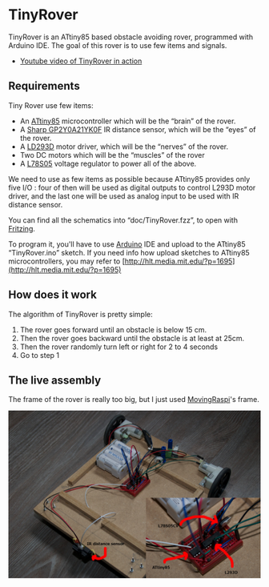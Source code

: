 TinyRover
=========

TinyRover is an ATtiny85 based obstacle avoiding rover, programmed with Arduino IDE. The goal of this rover is to use few items and signals.

* [Youtube video of TinyRover in action](http://www.youtube.com/watch?v=7z_jytPrwxs)


Requirements
------------

Tiny Rover use few items:

* An [ATtiny85](http://www.atmel.com/devices/attiny85.aspx) microcontroller which will be the “brain” of the rover.
* A [Sharp GP2Y0A21YK0F](http://www.adafruit.com/product/164) IR distance sensor, which will be the “eyes” of the rover.
* A [LD293D](http://www.adafruit.com/products/807) motor driver, which will be the “nerves” of the rover.
* Two DC motors which will be the “muscles” of the rover
* A [L78S05](http://www.st.com/web/catalog/sense_power/FM142/CL1015/SC315/PF63345) voltage regulator to power all of the above.

We need to use as few items as possible because ATtiny85 provides only five I/O : four of then will be used as digital outputs to control L293D motor driver, and the last one will be used as analog input to be used with IR distance sensor.

You can find all the schematics into “doc/TinyRover.fzz”, to open with [Fritzing](http://fritzing.org/).

To program it, you'll have to use [Arduino](http://arduino.cc) IDE and upload to the ATtiny85 “TinyRover.ino” sketch. If you need info how upload sketches to ATtiny85 microcontrollers, you may refer to [http://hlt.media.mit.edu/?p=1695](http://hlt.media.mit.edu/?p=1695)

How does it work
----------------

The algorithm of TinyRover is pretty simple:

1. The rover goes forward until an obstacle is below 15 cm.
2. Then the rover goes backward until the obstacle is at least at 25cm.
3. Then the rover randomly turn left or right for 2 to 4 seconds
4. Go to step 1

The live assembly
-----------------

The frame of the rover is really too big, but I just used [MovingRaspi](https://github.com/aboudou/movingraspi)'s frame.

![Live assembly](/imgs/TinyRover.jpg "Live assembly")
